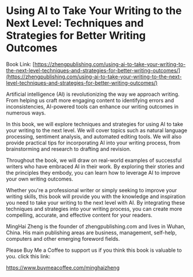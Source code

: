 # Using AI to Take Your Writing to the Next Level: Techniques and Strategies for Better Writing Outcomes

Book Link: [https://zhengpublishing.com/using-ai-to-take-your-writing-to-the-next-level-techniques-and-strategies-for-better-writing-outcomes/](https://zhengpublishing.com/using-ai-to-take-your-writing-to-the-next-level-techniques-and-strategies-for-better-writing-outcomes/)

Artificial intelligence (AI) is revolutionizing the way we approach writing. From helping us craft more engaging content to identifying errors and inconsistencies, AI-powered tools can enhance our writing outcomes in numerous ways.

In this book, we will explore techniques and strategies for using AI to take your writing to the next level. We will cover topics such as natural language processing, sentiment analysis, and automated editing tools. We will also provide practical tips for incorporating AI into your writing process, from brainstorming and research to drafting and revision.

Throughout the book, we will draw on real-world examples of successful writers who have embraced AI in their work. By exploring their stories and the principles they embody, you can learn how to leverage AI to improve your own writing outcomes.

Whether you're a professional writer or simply seeking to improve your writing skills, this book will provide you with the knowledge and inspiration you need to take your writing to the next level with AI. By integrating these techniques and strategies into your writing process, you can create more compelling, accurate, and effective content for your readers.

MingHai Zheng is the founder of zhengpublishing.com and lives in Wuhan, China. His main publishing areas are business, management, self-help, computers and other emerging foreword fields.

Please Buy Me a Coffee to support us if you think this book is valuable to you. click this link:

https://www.buymeacoffee.com/minghaizheng
